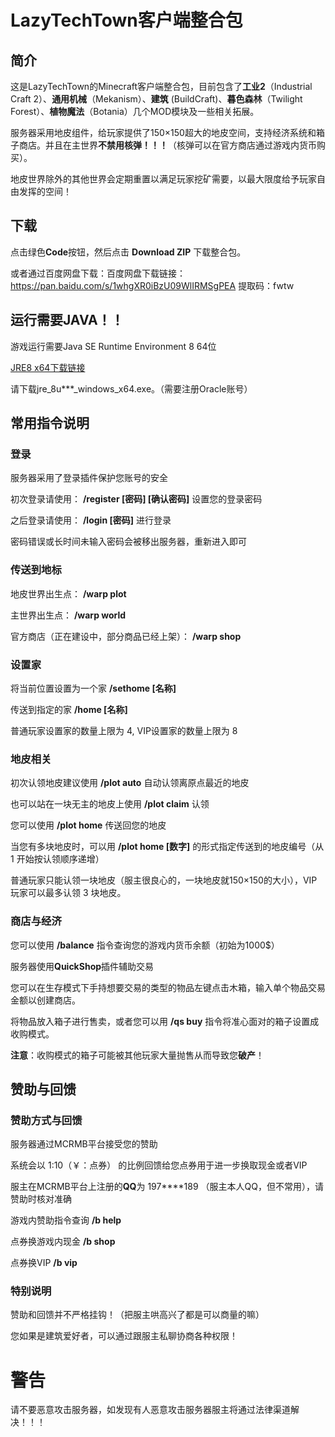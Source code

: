 # LazyTechTown客户端整合包

## 简介

这是LazyTechTown的Minecraft客户端整合包，目前包含了**工业2**（Industrial Craft 2）、**通用机械**（Mekanism）、**建筑** (BuildCraft)、**暮色森林**（Twilight Forest）、**植物魔法**（Botania）几个MOD模块及一些相关拓展。

服务器采用地皮组件，给玩家提供了150×150超大的地皮空间，支持经济系统和箱子商店。并且在主世界**不禁用核弹！！！**（核弹可以在官方商店通过游戏内货币购买）。

地皮世界除外的其他世界会定期重置以满足玩家挖矿需要，以最大限度给予玩家自由发挥的空间！

## 下载

点击绿色**Code**按钮，然后点击 **Download ZIP** 下载整合包。

或者通过百度网盘下载：百度网盘下载链接：https://pan.baidu.com/s/1whgXR0iBzU09WlIRMSgPEA 提取码：fwtw 

## 运行需要JAVA！！

游戏运行需要Java SE Runtime Environment 8 64位

[JRE8 x64下载链接](https://www.oracle.com/java/technologies/javase-jre8-downloads.html)

请下载jre_8u***_windows_x64.exe。（需要注册Oracle账号）

## 常用指令说明

### 登录

服务器采用了登录插件保护您账号的安全

初次登录请使用： **/register [密码] [确认密码]** 设置您的登录密码

之后登录请使用： **/login [密码]** 进行登录

密码错误或长时间未输入密码会被移出服务器，重新进入即可

### 传送到地标

地皮世界出生点： **/warp plot**

主世界出生点： **/warp world**

官方商店（正在建设中，部分商品已经上架）： **/warp shop**

### 设置家

将当前位置设置为一个家 **/sethome [名称]**

传送到指定的家 **/home [名称]**

普通玩家设置家的数量上限为 4, VIP设置家的数量上限为 8

### 地皮相关

初次认领地皮建议使用 **/plot auto** 自动认领离原点最近的地皮

也可以站在一块无主的地皮上使用 **/plot claim** 认领

您可以使用 **/plot home** 传送回您的地皮

当您有多块地皮时，可以用 **/plot home [数字]** 的形式指定传送到的地皮编号（从 1 开始按认领顺序递增）

普通玩家只能认领一块地皮（服主很良心的，一块地皮就150×150的大小），VIP玩家可以最多认领 3 块地皮。

### 商店与经济

您可以使用 **/balance** 指令查询您的游戏内货币余额（初始为1000$）

服务器使用**QuickShop**插件辅助交易

您可以在生存模式下手持想要交易的类型的物品左键点击木箱，输入单个物品交易金额以创建商店。

将物品放入箱子进行售卖，或者您可以用 **/qs buy** 指令将准心面对的箱子设置成收购模式。

**注意**：收购模式的箱子可能被其他玩家大量抛售从而导致您**破产**！

## 赞助与回馈

### 赞助方式与回馈

服务器通过MCRMB平台接受您的赞助

系统会以 1:10（￥：点券） 的比例回馈给您点券用于进一步换取现金或者VIP

服主在MCRMB平台上注册的**QQ**为 197\*\*\*\*189 （服主本人QQ，但不常用），请赞助时核对准确

游戏内赞助指令查询 **/b help**

点券换游戏内现金 **/b shop**

点券换VIP **/b vip**

### 特别说明

赞助和回馈并不严格挂钩！（把服主哄高兴了都是可以商量的嘛）

您如果是建筑爱好者，可以通过跟服主私聊协商各种权限！

# 警告

请不要恶意攻击服务器，如发现有人恶意攻击服务器服主将通过法律渠道解决！！！
